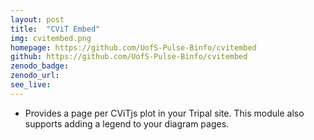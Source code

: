 ```yaml
---
layout: post
title:  "CViT Embed"
img: cvitembed.png
homepage: https://github.com/UofS-Pulse-Binfo/cvitembed
github: https://github.com/UofS-Pulse-Binfo/cvitembed
zenodo_badge:
zenodo_url:
see_live:
---
```


* Provides a page per CViTjs plot in your Tripal site. This module also supports adding a legend to your diagram pages.
